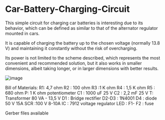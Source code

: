 # Car-Battery-Charging-Circuit
This simple circuit for charging car batteries is interesting due to its behavior, which can be defined as similar to that of the alternator regulator mounted in cars.

It is capable of charging the battery up to the chosen voltage (normally 13.8 V) and maintaining it constantly without the risk of overcharging.

Its power is not limited to the scheme described, which represents the most convenient and recommended solution, but it also works in smaller dimensions, albeit taking longer, or in larger dimensions with better results.


![image](https://github.com/AntoPaga/Car-Battery-Charging-Circuit/assets/103174562/8269b6bb-f4b2-4862-92cf-c5bce2ad191e)

Bill of Materials:
R1: 4,7 ohm
R2 : 100 ohm
R3 :1 K ohm
R4 : 1,5 K ohm
R5 : 680 ohm
P: 1 K ohm potentiometer
C1 : 1000 uF 25 V
C2 : 2,2 mF 25 V
T: Transformer 80 VA - 13,5 V
D1 : Bridge rectifier
D2-D3 : 1N4001
D4 : diode 50 V 15A
SCR :100 V 8-10A
IC : 7912 voltage regulator
LED :
F1- F2 : fuse


Gerber files available
